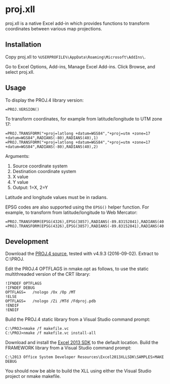 proj.xll
========

proj.xll is a native Excel add-in which provides functions to transform coordinates between various map projections.

Installation
------------

Copy proj.xll to `%USERPROFILE%\AppData\Roaming\Microsoft\AddIns\`.

Go to Excel Options, Add-ins, Manage Excel Add-ins. Click Browse, and select proj.xll.

Usage
-----

To display the PROJ.4 library version:

```
=PROJ.VERSION()
```

To transform coordinates, for example from latitude/longitude to UTM zone 17:
```
=PROJ.TRANSFORM("+proj=latlong +datum=WGS84","+proj=utm +zone=17 +datum=WGS84",RADIANS(-80),RADIANS(40),1)
=PROJ.TRANSFORM("+proj=latlong +datum=WGS84","+proj=utm +zone=17 +datum=WGS84",RADIANS(-80),RADIANS(40),2)
```

Arguments:
 
1. Source coordinate system
2. Destination coordinate system
3. X value
4. Y value
5. Output: 1=X, 2=Y

Latitude and longitude values must be in radians.

EPSG codes are also supported using the `EPSG()` helper function. For example, to transform from latitude/longitude to Web Mercator:
```
=PROJ.TRANSFORM(EPSG(4326),EPSG(3857),RADIANS(-89.83152841),RADIANS(40.91627447),1)
=PROJ.TRANSFORM(EPSG(4326),EPSG(3857),RADIANS(-89.83152841),RADIANS(40.91627447),2)
```

Development
-----------

Download the [PROJ.4 source](http://proj4.org/download.html), tested with v4.9.3 (2016-09-02). Extract to C:\PROJ.

Edit the PROJ.4 OPTFLAGS in nmake.opt as follows, to use the static multithreaded version of the CRT library:

```
!IFNDEF OPTFLAGS
!IFNDEF DEBUG
OPTFLAGS=	/nologo /Ox /Op /MT
!ELSE
OPTFLAGS=	/nologo /Zi /MTd /Fdproj.pdb
!ENDIF
!ENDIF
```

Build the PROJ.4 static library from a Visual Studio command prompt:

```
C:\PROJ>nmake /f makefile.vc
C:\PROJ>nmake /f makefile.vc install-all
```

Download and install the [Excel 2013 SDK](https://www.microsoft.com/en-us/download/details.aspx?id=35567) to the default location. Build the FRAMEWORK library from a Visual Studio command prompt:

```
C:\2013 Office System Developer Resources\Excel2013XLLSDK\SAMPLES>MAKE DEBUG
```

You should now be able to build the XLL using either the Visual Studio project or nmake makefile.
